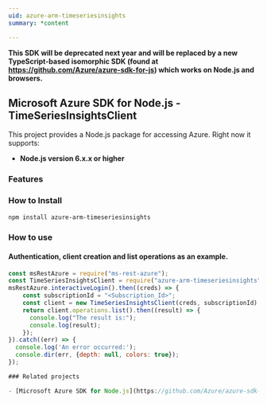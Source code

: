 ```yaml
---
uid: azure-arm-timeseriesinsights
summary: *content

---
```

**This SDK will be deprecated next year and will be replaced by a new TypeScript-based isomorphic SDK (found at https://github.com/Azure/azure-sdk-for-js) which works on Node.js and browsers.**
## Microsoft Azure SDK for Node.js - TimeSeriesInsightsClient
This project provides a Node.js package for accessing Azure. Right now it supports:
- **Node.js version 6.x.x or higher**

### Features


### How to Install

```bash
npm install azure-arm-timeseriesinsights
```

### How to use

#### Authentication, client creation and list operations as an example.

```javascript
const msRestAzure = require("ms-rest-azure");
const TimeSeriesInsightsClient = require("azure-arm-timeseriesinsights");
msRestAzure.interactiveLogin().then((creds) => {
    const subscriptionId = "<Subscription_Id>";
    const client = new TimeSeriesInsightsClient(creds, subscriptionId);
    return client.operations.list().then((result) => {
      console.log("The result is:");
      console.log(result);
    });
}).catch((err) => {
  console.log('An error occurred:');
  console.dir(err, {depth: null, colors: true});
});

### Related projects

- [Microsoft Azure SDK for Node.js](https://github.com/Azure/azure-sdk-for-node)
